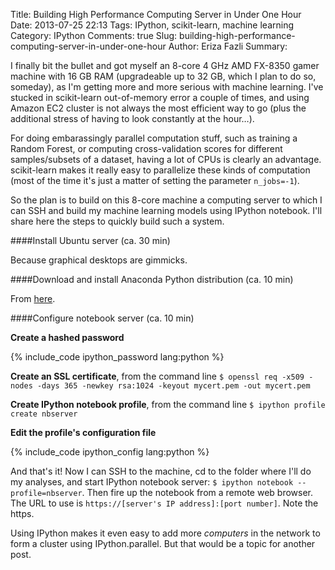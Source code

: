 Title: Building High Performance Computing Server in Under One Hour
Date: 2013-07-25 22:13
Tags: IPython, scikit-learn, machine learning
Category: IPython
Comments: true
Slug: building-high-performance-computing-server-in-under-one-hour
Author: Eriza Fazli
Summary: 

I finally bit the bullet and got myself an 8-core 4 GHz AMD FX-8350 gamer machine with 16 GB RAM (upgradeable up to 32 GB, which I plan to do so, someday), as I'm getting more and more serious with machine learning. <!-- PELICAN_END_SUMMARY --> I've stucked in scikit-learn out-of-memory error a couple of times, and using Amazon EC2 cluster is not always the most efficient way to go (plus the additional stress of having to look constantly at the hour…). 

For doing embarassingly parallel computation stuff, such as training a Random Forest, or computing cross-validation scores for different samples/subsets of a dataset, having a lot of CPUs is clearly an advantage. scikit-learn makes it really easy to parallelize these kinds of computation (most of the time it's just a matter of setting the parameter `n_jobs=-1`).

So the plan is to build on this 8-core machine a computing server to which I can SSH and build my machine learning models using IPython notebook. I'll share here  the steps to quickly build such a system.

####Install Ubuntu server (ca. 30 min) 

Because graphical desktops are gimmicks.

####Download and install Anaconda Python distribution (ca. 10 min)

From [here](http://www.continuum.io/downloads).

####Configure notebook server (ca. 10 min)

**Create a hashed password**

{% include_code ipython_password lang:python %}

**Create an SSL certificate**, from the command line `$ openssl req -x509 -nodes -days 365 -newkey rsa:1024 -keyout mycert.pem -out mycert.pem`

**Create IPython notebook profile**, from the command line `$ ipython profile create nbserver`

**Edit the profile's configuration file**

{% include_code ipython_config lang:python %}

And that's it! Now I can SSH to the machine, cd to the folder where I'll do my analyses, and start IPython notebook server: `$ ipython notebook --profile=nbserver`. Then fire up the notebook from a remote web browser. The URL to use is `https://[server's IP address]:[port number]`. Note the https. 

Using IPython makes it even easy to add more *computers* in the network to form a cluster using IPython.parallel. But that would be a topic for another post.